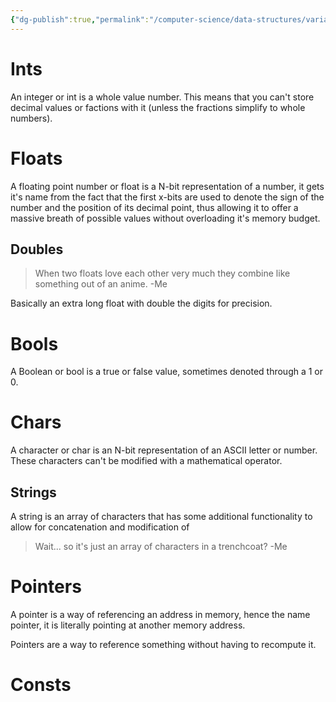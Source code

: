 ```yaml
---
{"dg-publish":true,"permalink":"/computer-science/data-structures/variables/","tags":["nooblet","beginner"]}
---
```


# Ints

An integer or int is a whole value number. This means that you can't store decimal values or factions with it (unless the fractions simplify to whole numbers).

# Floats

A floating point number or float is a N-bit representation of a number, it gets it's name from the fact that the first x-bits are used to denote the sign of the number and the position of its decimal point, thus allowing it to offer a massive breath of possible values without overloading it's memory budget.
## Doubles

>When two floats love each other very much they combine like something out of an anime.
>-Me

Basically an extra long float with double the digits for precision.

# Bools

A Boolean or bool is a true or false value, sometimes denoted through a 1 or 0.

# Chars

A character or char is an N-bit representation of an ASCII letter or number. These characters can't be modified with a mathematical operator.
## Strings

A string is an array of characters that has some additional functionality to allow for concatenation and modification of 

>Wait... so it's just an array of characters in a trenchcoat?
>-Me

# Pointers

A pointer is a way of referencing an address in memory, hence the name pointer, it is literally pointing at another memory address.

Pointers are a way to reference something without having to recompute it.

# Consts






